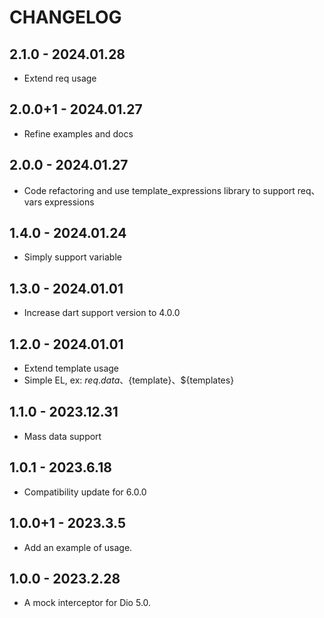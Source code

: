 # CHANGELOG

## 2.1.0 - 2024.01.28

* Extend req usage

## 2.0.0+1 - 2024.01.27

* Refine examples and docs

## 2.0.0 - 2024.01.27

* Code refactoring and use template_expressions library to support req、vars expressions

## 1.4.0 - 2024.01.24

* Simply support variable

## 1.3.0 - 2024.01.01

* Increase dart support version to 4.0.0

## 1.2.0 - 2024.01.01

* Extend template usage
* Simple EL, ex: ${req.data}、${template}、${templates}

## 1.1.0 - 2023.12.31

* Mass data support

## 1.0.1 - 2023.6.18

* Compatibility update for 6.0.0

## 1.0.0+1 - 2023.3.5

* Add an example of usage.

## 1.0.0 - 2023.2.28

* A mock interceptor for Dio 5.0.
